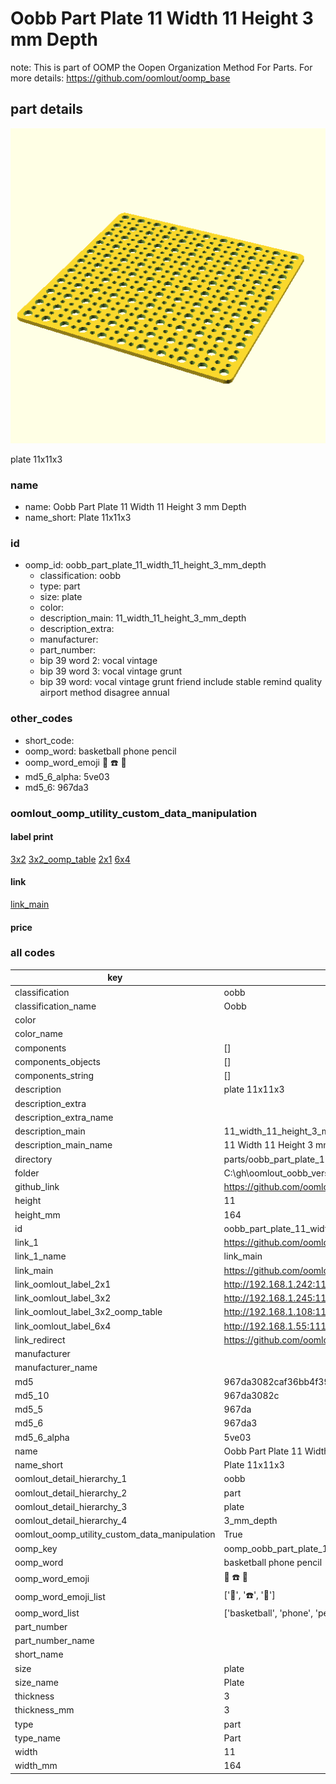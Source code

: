 # Oobb Part Plate 11 Width 11 Height 3 mm Depth  

note: This is part of OOMP the Oopen Organization Method For Parts. For more details: https://github.com/oomlout/oomp_base

##  part details
  

[![](3dpr.png)](3dpr.png)

plate 11x11x3



### name
* name: Oobb Part Plate 11 Width 11 Height 3 mm Depth
* name_short: Plate 11x11x3 
### id
* oomp_id: oobb_part_plate_11_width_11_height_3_mm_depth
  * classification: oobb
  * type: part
  * size: plate
  * color: 
  * description_main: 11_width_11_height_3_mm_depth
  * description_extra: 
  * manufacturer: 
  * part_number: 
  * bip 39 word 2: vocal vintage
  * bip 39 word 3: vocal vintage grunt
  * bip 39 word: vocal vintage grunt friend include stable remind quality airport method disagree annual

### other_codes
* short_code: 
* oomp_word: basketball phone pencil
* oomp_word_emoji :basketball: :phone: :pencil:
* md5_6_alpha: 5ve03
* md5_6: 967da3






### oomlout_oomp_utility_custom_data_manipulation
#### label print
[3x2](http://192.168.1.245:1112/?label=oomp%205ve03)
[3x2_oomp_table](http://192.168.1.108:1112/?label=oomp%205ve03)
[2x1](http://192.168.1.242:1112/?label=oomp%205ve03)
[6x4](http://192.168.1.55:1112/?label=oomp%205ve03)    

#### link

[link_main](https://github.com/oomlout/oomlout_oobb_version_4_generated_parts/tree/main/navigation_oomp/oobb/part/plate/11_width_11_height_3_mm_depth/part)                              

#### price







### all codes 
| key | value |  
| --- | --- |  
| classification | oobb |  
| classification_name | Oobb |  
| color |  |  
| color_name |  |  
| components | [] |  
| components_objects | [] |  
| components_string | [] |  
| description | plate 11x11x3 |  
| description_extra |  |  
| description_extra_name |  |  
| description_main | 11_width_11_height_3_mm_depth |  
| description_main_name | 11 Width 11 Height 3 mm Depth |  
| directory | parts/oobb_part_plate_11_width_11_height_3_mm_depth |  
| folder | C:\gh\oomlout_oobb_version_4_generated_parts\parts\oobb_part_plate_11_width_11_height_3_mm_depth |  
| github_link | https://github.com/oomlout/oomlout_oomp_part_src/tree/main/parts/oobb_part_plate_11_width_11_height_3_mm_depth |  
| height | 11 |  
| height_mm | 164 |  
| id | oobb_part_plate_11_width_11_height_3_mm_depth |  
| link_1 | https://github.com/oomlout/oomlout_oobb_version_4_generated_parts/tree/main/navigation_oomp/oobb/part/plate/11_width_11_height_3_mm_depth/part |  
| link_1_name | link_main |  
| link_main | https://github.com/oomlout/oomlout_oobb_version_4_generated_parts/tree/main/navigation_oomp/oobb/part/plate/11_width_11_height_3_mm_depth/part |  
| link_oomlout_label_2x1 | http://192.168.1.242:1112/?label=oomp%205ve03 |  
| link_oomlout_label_3x2 | http://192.168.1.245:1112/?label=oomp%205ve03 |  
| link_oomlout_label_3x2_oomp_table | http://192.168.1.108:1112/?label=oomp%205ve03 |  
| link_oomlout_label_6x4 | http://192.168.1.55:1112/?label=oomp%205ve03 |  
| link_redirect | https://github.com/oomlout/oomlout_oobb_version_4_generated_parts/tree/main/parts/oobb_plate_11_11_03 |  
| manufacturer |  |  
| manufacturer_name |  |  
| md5 | 967da3082caf36bb4f3935cece7d0faa |  
| md5_10 | 967da3082c |  
| md5_5 | 967da |  
| md5_6 | 967da3 |  
| md5_6_alpha | 5ve03 |  
| name | Oobb Part Plate 11 Width 11 Height 3 mm Depth |  
| name_short | Plate 11x11x3  |  
| oomlout_detail_hierarchy_1 | oobb |  
| oomlout_detail_hierarchy_2 | part |  
| oomlout_detail_hierarchy_3 | plate |  
| oomlout_detail_hierarchy_4 | 3_mm_depth |  
| oomlout_oomp_utility_custom_data_manipulation | True |  
| oomp_key | oomp_oobb_part_plate_11_width_11_height_3_mm_depth |  
| oomp_word | basketball phone pencil |  
| oomp_word_emoji | :basketball: :phone: :pencil: |  
| oomp_word_emoji_list | [':basketball:', ':phone:', ':pencil:'] |  
| oomp_word_list | ['basketball', 'phone', 'pencil'] |  
| part_number |  |  
| part_number_name |  |  
| short_name |  |  
| size | plate |  
| size_name | Plate |  
| thickness | 3 |  
| thickness_mm | 3 |  
| type | part |  
| type_name | Part |  
| width | 11 |  
| width_mm | 164 |  
